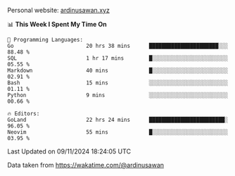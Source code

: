 Personal website: [ardinusawan.xyz](https://ardinusawan.xyz)

<!--START_SECTION:waka-->
📊 **This Week I Spent My Time On** 

```text
💬 Programming Languages: 
Go                       20 hrs 38 mins      ██████████████████████░░░   88.48 % 
SQL                      1 hr 17 mins        █░░░░░░░░░░░░░░░░░░░░░░░░   05.55 % 
Markdown                 40 mins             █░░░░░░░░░░░░░░░░░░░░░░░░   02.91 % 
Bash                     15 mins             ░░░░░░░░░░░░░░░░░░░░░░░░░   01.11 % 
Python                   9 mins              ░░░░░░░░░░░░░░░░░░░░░░░░░   00.66 % 

🔥 Editors: 
GoLand                   22 hrs 24 mins      ████████████████████████░   96.05 % 
Neovim                   55 mins             █░░░░░░░░░░░░░░░░░░░░░░░░   03.95 % 
```


 Last Updated on 09/11/2024 18:24:05 UTC
<!--END_SECTION:waka-->
Data taken from https://wakatime.com/@ardinusawan
